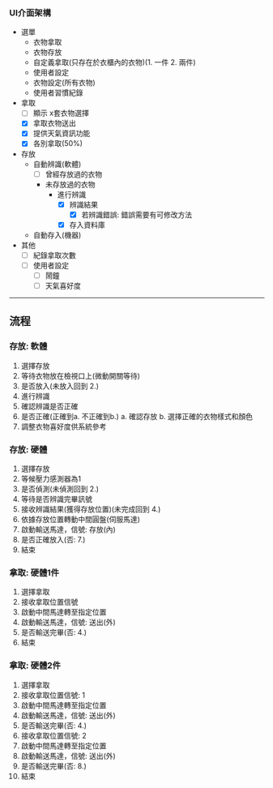 ### UI介面架構

+ 選單
  + 衣物拿取
  + 衣物存放
  + 自定義拿取(只存在於衣櫃內的衣物)(1. 一件 2. 兩件)
  + 使用者設定
  + 衣物設定(所有衣物)
  + 使用者習慣紀錄
+ 拿取
  + [ ] 顯示 x套衣物選擇
  + [x] 拿取衣物送出
  + [x] 提供天氣資訊功能
  + [x] 各別拿取(50%)
+ 存放
  + 自動辨識(軟體)
    + [ ] 曾經存放過的衣物
    + 未存放過的衣物
      + 進行辨識
        + [x] 辨識結果 
          + [x] 若辨識錯誤: 錯誤需要有可修改方法
        + [x] 存入資料庫
  + 自動存入(機器)
+ 其他
  + [ ] 紀錄拿取次數
  + [ ] 使用者設定
    + [ ] 鬧鐘
    + [ ] 天氣喜好度
----

## 流程

### 存放: 軟體
1. 選擇存放
2. 等待衣物放在檢視口上(微動開關等待)
3. 是否放入(未放入回到 2.)
4. 進行辨識
5. 確認辨識是否正確
6. 是否正確(正確到a. 不正確到b.)
   a. 確認存放
   b. 選擇正確的衣物樣式和顏色
7. 調整衣物喜好度供系統參考

### 存放: 硬體
1. 選擇存放
2. 等候壓力感測器為1
3. 是否偵測(未偵測回到 2.)
4. 等待是否辨識完畢訊號
5. 接收辨識結果(獲得存放位置)(未完成回到 4.)
6. 依據存放位置轉動中間圓盤(伺服馬達)
7. 啟動輸送馬達，信號: 存放(內)
8. 是否正確放入(否: 7.)
9. 結束

### 拿取: 硬體1件
1. 選擇拿取
2. 接收拿取位置信號
3. 啟動中間馬達轉至指定位置
4. 啟動輸送馬達，信號: 送出(外)
5. 是否輸送完畢(否: 4.)
6. 結束

### 拿取: 硬體2件
1. 選擇拿取
2. 接收拿取位置信號: 1 
3. 啟動中間馬達轉至指定位置
4. 啟動輸送馬達，信號: 送出(外)
5. 是否輸送完畢(否: 4.)
6. 接收拿取位置信號: 2
7. 啟動中間馬達轉至指定位置
8. 啟動輸送馬達，信號: 送出(外)
9. 是否輸送完畢(否: 8.)
10. 結束